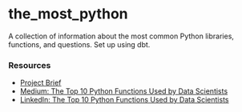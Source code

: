 # the_most_python
A collection of information about the most common Python libraries, functions, and questions. Set up using dbt.

### Resources
- [Project Brief](https://thedatastrategist.notion.site/The-Most-Used-Python-61218fdc12564fcc8bef195098920808)
- [Medium: The Top 10 Python Functions Used by Data Scientists](https://thedatastrategist.medium.com/what-are-pythons-most-used-functions-d760dc28fd96)
- [LinkedIn: The Top 10 Python Functions Used by Data Scientists](https://www.linkedin.com/feed/update/urn:li:activity:6968311247918235648/)
